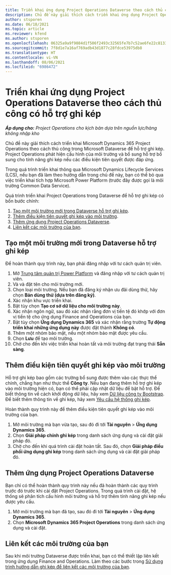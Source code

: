 ```yaml
---
title: Triển khai ứng dụng Project Operations Dataverse theo cách thủ công có hỗ trợ ghi kép
description: Chủ đề này giải thích cách triển khai ứng dụng Project Operations Dataverse để hỗ trợ ghi kép.
author: stsporen
ms.date: 06/18/2021
ms.topic: article
ms.reviewer: kfend
ms.author: stsporen
ms.openlocfilehash: 06325a9a9f9084d1f506f2493c32565fe7b7c52ae6fe22c81339b9c1d632e688
ms.sourcegitcommit: 7f8d1e7a16af769adb43d1877c28fdce53975db8
ms.translationtype: HT
ms.contentlocale: vi-VN
ms.lasthandoff: 08/06/2021
ms.locfileid: "6986472"
---
```

# <a name="manually-deploy-the-project-operations-dataverse-app-with-dual-write-support"></a>Triển khai ứng dụng Project Operations Dataverse theo cách thủ công có hỗ trợ ghi kép

_**Áp dụng cho:** Project Operations cho kịch bản dựa trên nguồn lực/hàng không nhập kho_

Chủ đề này giải thích cách triển khai Microsoft Dynamics 365 Project Operations theo cách thủ công trong Microsoft Dataverse để hỗ trợ ghi kép. Project Operations phát hiện cấu hình của môi trường và bổ sung hỗ trợ bổ sung cho tính năng ghi kép nếu các điều kiện tiên quyết được đáp ứng.

Trong quá trình triển khai thông qua Microsoft Dynamics Lifecycle Services (LCS), nếu bạn đã làm theo hướng dẫn trong chủ đề này, bạn có thể bỏ qua việc triển khai tích hợp Microsoft Power Platform (trước đây được gọi là môi trường Common Data Service).

Quá trình triển khai Project Operations trong Dataverse để hỗ trợ ghi kép có bốn bước chính:

1. [Tạo một môi trường mới trong Dataverse hỗ trợ ghi kép](#create).
2. [Thêm điều kiện tiên quyết ghi kép vào môi trường](#prerequisites).
3. [Thêm ứng dụng Project Operations Dataverse](#dataverse).
4. [Liên kết các môi trường của bạn](#link).

## <a name="create-a-new-environment-in-dataverse-that-supports-dual-write"></a><a name="create"></a>Tạo một môi trường mới trong Dataverse hỗ trợ ghi kép

Để hoàn thành quy trình này, bạn phải đăng nhập với tư cách quản trị viên.

1. Mở [Trung tâm quản trị Power Platform](https://admin.powerplatform.com) và đăng nhập với tư cách quản trị viên.
2. Và và đặt tên cho môi trường mới.
3. Chọn loại môi trường. Nếu bạn đã đăng ký nhận ưu đãi dùng thử, hãy chọn **Bản dùng thử (dựa trên đăng ký)**.
4. Xác nhận khu vực triển khai.
5. Bật tùy chọn **Tạo cơ sở dữ liệu cho môi trường này**. 
6. Xác nhận ngôn ngữ, sau đó xác nhận rằng đơn vị tiền tệ đó khớp với đơn vị tiền tệ cho ứng dụng Finance and Operations của bạn.
7. Bật tùy chọn **Ứng dụng Dynamics 365** và xác nhận rằng trường **Tự động triển khai những ứng dụng này** được đặt thành **Không có**.
8. Thêm một nhóm bảo mật, nếu một nhóm bảo mật được yêu cầu.
9. Chọn **Lưu** để tạo môi trường.
10. Chờ cho đến khi việc triển khai hoàn tất và môi trường đạt trạng thái **Sẵn sàng**.

## <a name="add-dual-write-prerequisites-to-the-environment"></a><a name="prerequisites"></a>Thêm điều kiện tiên quyết ghi kép vào môi trường

Hỗ trợ ghi kép bao gồm các trường bổ sung được thêm vào các thực thể chính, chẳng hạn như thực thể **Công ty**. Nếu bạn đang thêm hỗ trợ ghi kép vào môi trường hiện có, bạn có thể phải cập nhật dữ liệu để bật hỗ trợ. Để biết thông tin về cách khởi động dữ liệu, hãy xem [Dữ liệu công ty Bootstrap](/dynamics365/fin-ops-core/dev-itpro/data-entities/dual-write/bootstrap-company-data). Để biết thêm thông tin về ghi kép, hãy xem [Yêu cầu hệ thống ghi kép](/dynamics365/fin-ops-core/dev-itpro/data-entities/dual-write/dual-write-system-req).

Hoàn thành quy trình này để thêm điều kiện tiên quyết ghi kép vào môi trường của bạn.

1. Mở môi trường mà bạn vừa tạo, sau đó đi tới **Tài nguyên** \> **Ứng dụng Dynamics 365**.
2. Chọn **Giải pháp chính ghi kép** trong danh sách ứng dụng và cài đặt giải pháp đó.
3. Chờ cho đến khi quá trình cài đặt hoàn tất. Sau đó, chọn **Giải pháp điều phối ứng dụng ghi kép** trong danh sách ứng dụng và cài đặt giải pháp đó.

## <a name="add-the-project-operations-dataverse-app"></a><a name="dataverse"></a>Thêm ứng dụng Project Operations Dataverse

Bạn chỉ có thể hoàn thành quy trình này nếu đã hoàn thành các quy trình trước đó trước khi cài đặt Project Operations. Trong quá trình cài đặt, hệ thống sẽ phân tích cấu hình môi trường và hỗ trợ thêm tính năng ghi kép nếu được yêu cầu.

1. Mở môi trường mà bạn đã tạo, sau đó đi tới **Tài nguyên** \> **Ứng dụng Dynamics 365**.
2. Chọn **Microsoft Dynamics 365 Project Operations** trong danh sách ứng dụng và cài đặt.

## <a name="link-your-environments"></a><a name="link"></a>Liên kết các môi trường của bạn

Sau khi môi trường Dataverse được triển khai, bạn có thể thiết lập liên kết trong ứng dụng Finance and Operations. Làm theo các bước trong [Sử dụng trình hướng dẫn ghi kép để liên kết các môi trường của bạn](/dynamics365/fin-ops-core/dev-itpro/data-entities/dual-write/link-your-environment).
